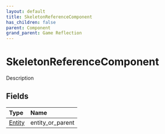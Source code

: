 ```yaml
---
layout: default
title: SkeletonReferenceComponent
has_children: false
parent: Component
grand_parent: Game Reflection
---
```

# SkeletonReferenceComponent
Description 

## Fields
| Type | Name |
|:-------------|:--------------|
| [Entity](/game-reflection/classes/entity.md) | entity_or_parent |

